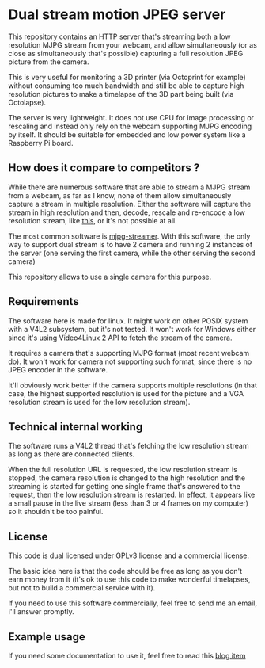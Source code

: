 # Dual stream motion JPEG server

This repository contains an HTTP server that's streaming both a low resolution MJPG stream from your webcam, and allow simultaneously (or as close as simultaneously that's possible) capturing a full resolution JPEG picture from the camera.


This is very useful for monitoring a 3D printer (via Octoprint for example) without consuming too much bandwidth and still be able to capture high resolution pictures to make a timelapse of the 3D part being built (via Octolapse).

The server is very lightweight. It does not use CPU for image processing or rescaling and instead only rely on the webcam supporting MJPG encoding by itself. It should be suitable for embedded and low power system like a Raspberry Pi board.



## How does it compare to competitors ?

While there are numerous software that are able to stream a MJPG stream from a webcam, as far as I know, none of them allow simultaneously capture a stream in multiple resolution. Either the software will capture the stream in high resolution and then, decode, rescale and re-encode a low resolution stream, like [this](https://github.com/jacksonliam/mjpg-streamer/pull/149), or it's not possible at all.

The most common software is [mjpg-streamer](https://github.com/jacksonliam/mjpg-streamer).
With this software, the only way to support dual stream is to have 2 camera and running 2 instances of the server (one serving the first camera, while the other serving the second camera)


This repository allows to use a single camera for this purpose.


## Requirements

The software here is made for linux. It might work on other POSIX system with a V4L2 subsystem, but it's not tested. It won't work for Windows either since it's using Video4Linux 2 API to fetch the stream of the camera.

It requires a camera that's supporting MJPG format (most recent webcam do). It won't work for camera not supporting such format, since there is no JPEG encoder in the software.

It'll obviously work better if the camera supports multiple resolutions (in that case, the highest supported resolution is used for the picture and a VGA resolution stream is used for the low resolution stream).


## Technical internal working

The software runs a V4L2 thread that's fetching the low resolution stream as long as there are connected clients.

When the full resolution URL is requested, the low resolution stream is stopped, the camera resolution is changed to the high resolution and the streaming is started for getting one single frame that's answered to the request, then the low resolution stream is restarted. In effect, it appears like a small pause in the live stream (less than 3 or 4 frames on my computer) so it shouldn't be too painful.

## License

This code is dual licensed under GPLv3 license and a commercial license. 

The basic idea here is that the code should be free as long as you don't earn money from it (it's ok to use this code to make wonderful timelapses, but not to build a commercial service with it).

If you need to use this software commercially, feel free to send me an email, I'll answer promptly.

## Example usage

If you need some documentation to use it, feel free to read this [blog item](https://blog.cyril.by/en/3d-printers/easiest-way-to-make-timelapse-of-your-3d-prints)


